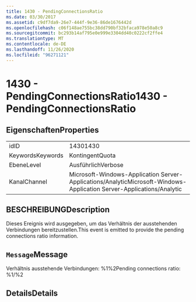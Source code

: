 ```yaml
---
title: 1430 - PendingConnectionsRatio
ms.date: 03/30/2017
ms.assetid: c9df7da9-26e7-444f-9e36-86de1676442d
ms.openlocfilehash: c06f148ae755bc38dd790bf32bfaca978e50a8c9
ms.sourcegitcommit: bc293b14af795e0e999e3304dd40c0222cf2ffe4
ms.translationtype: MT
ms.contentlocale: de-DE
ms.lasthandoff: 11/26/2020
ms.locfileid: "96271121"
---
```

# <a name="1430---pendingconnectionsratio"></a><span data-ttu-id="38a1a-102">1430 - PendingConnectionsRatio</span><span class="sxs-lookup"><span data-stu-id="38a1a-102">1430 - PendingConnectionsRatio</span></span>

## <a name="properties"></a><span data-ttu-id="38a1a-103">Eigenschaften</span><span class="sxs-lookup"><span data-stu-id="38a1a-103">Properties</span></span>  
  
|||  
|-|-|  
|<span data-ttu-id="38a1a-104">id</span><span class="sxs-lookup"><span data-stu-id="38a1a-104">ID</span></span>|<span data-ttu-id="38a1a-105">1430</span><span class="sxs-lookup"><span data-stu-id="38a1a-105">1430</span></span>|  
|<span data-ttu-id="38a1a-106">Keywords</span><span class="sxs-lookup"><span data-stu-id="38a1a-106">Keywords</span></span>|<span data-ttu-id="38a1a-107">Kontingent</span><span class="sxs-lookup"><span data-stu-id="38a1a-107">Quota</span></span>|  
|<span data-ttu-id="38a1a-108">Ebene</span><span class="sxs-lookup"><span data-stu-id="38a1a-108">Level</span></span>|<span data-ttu-id="38a1a-109">Ausführlich</span><span class="sxs-lookup"><span data-stu-id="38a1a-109">Verbose</span></span>|  
|<span data-ttu-id="38a1a-110">Kanal</span><span class="sxs-lookup"><span data-stu-id="38a1a-110">Channel</span></span>|<span data-ttu-id="38a1a-111">Microsoft-Windows-Application Server-Applications/Analytic</span><span class="sxs-lookup"><span data-stu-id="38a1a-111">Microsoft-Windows-Application Server-Applications/Analytic</span></span>|  
  
## <a name="description"></a><span data-ttu-id="38a1a-112">BESCHREIBUNG</span><span class="sxs-lookup"><span data-stu-id="38a1a-112">Description</span></span>  

 <span data-ttu-id="38a1a-113">Dieses Ereignis wird ausgegeben, um das Verhältnis der ausstehenden Verbindungen bereitzustellen.</span><span class="sxs-lookup"><span data-stu-id="38a1a-113">This event is emitted to provide the pending connections ratio information.</span></span>  
  
## <a name="message"></a><span data-ttu-id="38a1a-114">`Message`</span><span class="sxs-lookup"><span data-stu-id="38a1a-114">Message</span></span>  

 <span data-ttu-id="38a1a-115">Verhältnis ausstehende Verbindungen: %1%2</span><span class="sxs-lookup"><span data-stu-id="38a1a-115">Pending connections ratio: %1/%2</span></span>  
  
## <a name="details"></a><span data-ttu-id="38a1a-116">Details</span><span class="sxs-lookup"><span data-stu-id="38a1a-116">Details</span></span>
